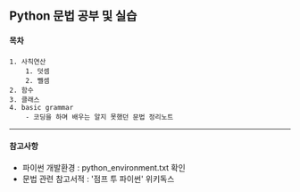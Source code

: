 Python 문법 공부 및 실습
------------------------

#### 목차
	1. 사칙연산
		1. 덧셈
		2. 뺄셈
	2. 함수
	3. 클래스
	4. basic grammar
		- 코딩을 하며 배우는 알지 못했던 문법 정리노트

------------------------

#### 참고사항
- 파이썬 개발환경 : python_environment.txt 확인
- 문법 관련 참고서적 : '점프 투 파이썬' 위키독스

